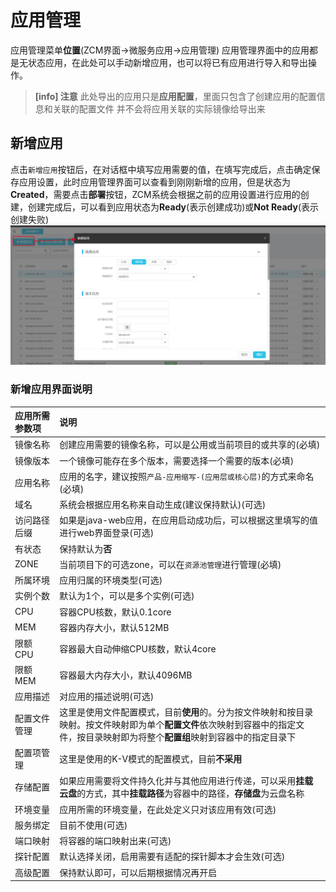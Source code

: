 # 应用管理
应用管理菜单**位置**(ZCM界面->微服务应用->应用管理)
应用管理界面中的应用都是无状态应用，在此处可以手动新增应用，也可以将已有应用进行导入和导出操作。
> **\[info\] 注意**
> 此处导出的应用只是**应用配置**，里面只包含了创建应用的配置信息和关联的配置文件
> 并不会将应用关联的实际镜像给导出来
>

## 新增应用
点击`新增应用`按钮后，在对话框中填写应用需要的值，在填写完成后，点击确定保存应用设置，此时应用管理界面可以查看到刚刚新增的应用，但是状态为**Created**，需要点击**部署**按钮，ZCM系统会根据之前的应用设置进行应用的创建，创建完成后，可以看到应用状态为**Ready**(表示创建成功)或**Not Ready**(表示创建失败)
![](/images/zcm/ying-yong-guan-li.png)

### 新增应用界面说明
|应用所需参数项|说明|
|:-|:-|
|镜像名称|创建应用需要的镜像名称，可以是公用或当前项目的或共享的(必填)|
|镜像版本|一个镜像可能存在多个版本，需要选择一个需要的版本(必填)|
|应用名称|应用的名字，建议按照`产品-应用缩写-(应用层或核心层)`的方式来命名(必填)|
|域名|系统会根据应用名称来自动生成(建议保持默认)(可选)|
|访问路径后缀|如果是java-web应用，在应用启动成功后，可以根据这里填写的值进行web界面登录(可选)|
|有状态|保持默认为**否**|
|ZONE|当前项目下的可选zone，可以在`资源池管理`进行管理(必填)|
|所属环境|应用归属的环境类型(可选)|
|实例个数|默认为1个，可以是多个实例(可选)|
|CPU|容器CPU核数，默认0.1core|
|MEM|容器内存大小，默认512MB|
|限额CPU|容器最大自动伸缩CPU核数，默认4core|
|限额MEM|容器最大内存大小，默认4096MB|
|应用描述|对应用的描述说明(可选)|
|配置文件管理|这里是使用文件配置模式，目前**使用**的。分为按文件映射和按目录映射。按文件映射即为单个**配置文件**依次映射到容器中的指定文件，按目录映射即为将整个**配置组**映射到容器中的指定目录下|
|配置项管理|这里是使用的K-V模式的配置模式，目前**不采用**|
|存储配置|如果应用需要将文件持久化并与其他应用进行传递，可以采用**挂载云盘**的方式，其中**挂载路径**为容器中的路径，**存储盘**为云盘名称|
|环境变量|应用所需的环境变量，在此处定义只对该应用有效(可选)|
|服务绑定|目前不使用(可选)|
|端口映射|将容器的端口映射出来(可选)|
|探针配置|默认选择关闭，启用需要有适配的探针脚本才会生效(可选)|
|高级配置|保持默认即可，可以后期根据情况再开启|